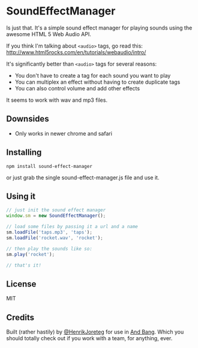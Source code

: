 # SoundEffectManager

Is just that. It's a simple sound effect manager for playing sounds using the awesome HTML 5 Web Audio API.

If you think I'm talking about `<audio>` tags, go read this: http://www.html5rocks.com/en/tutorials/webaudio/intro/

It's significantly better than `<audio>` tags for several reasons:

- You don't have to create a tag for each sound you want to play
- You can multiplex an effect without having to create duplicate tags
- You can also control volume and add other effects

It seems to work with wav and mp3 files.

## Downsides

- Only works in newer chrome and safari

## Installing

`npm install sound-effect-manager`

or just grab the single sound-effect-manager.js file and use it.

## Using it

```js
// just init the sound effect manager
window.sm = new SoundEffectManager();

// load some files by passing it a url and a name
sm.loadFile('taps.mp3', 'taps');
sm.loadFile('rocket.wav', 'rocket');

// then play the sounds like so:
sm.play('rocket');

// that's it!
```

## License

MIT

## Credits

Built (rather hastily) by [@HenrikJoreteg](http://twitter.com/henrikjoreteg) for use in [And Bang](http://andbang.com). Which you should totally check out if you work with a team, for anything, ever.